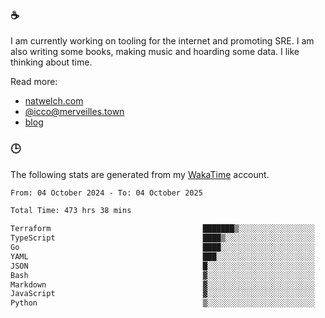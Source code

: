 ### ☕

I am currently working on tooling for the internet and promoting SRE. I am also writing some books, making music and hoarding some data. I like thinking about time.

Read more:

 - [natwelch.com](https://natwelch.com)
 - [@icco@merveilles.town](https://merveilles.town/@icco)
 - [blog](https://writing.natwelch.com)

### 🕒

The following stats are generated from my [WakaTime](https://wakatime.com/@icco) account.

<!--START_SECTION:waka-->

```txt
From: 04 October 2024 - To: 04 October 2025

Total Time: 473 hrs 38 mins

Terraform                                  ███████▒░░░░░░░░░░░░░░░░░   28.99 %
TypeScript                                 ████▒░░░░░░░░░░░░░░░░░░░░   17.80 %
Go                                         ████░░░░░░░░░░░░░░░░░░░░░   16.63 %
YAML                                       ███░░░░░░░░░░░░░░░░░░░░░░   11.41 %
JSON                                       █░░░░░░░░░░░░░░░░░░░░░░░░   03.74 %
Bash                                       ▓░░░░░░░░░░░░░░░░░░░░░░░░   02.88 %
Markdown                                   ▓░░░░░░░░░░░░░░░░░░░░░░░░   02.87 %
JavaScript                                 ▓░░░░░░░░░░░░░░░░░░░░░░░░   02.03 %
Python                                     ▒░░░░░░░░░░░░░░░░░░░░░░░░   01.66 %
```

<!--END_SECTION:waka-->
